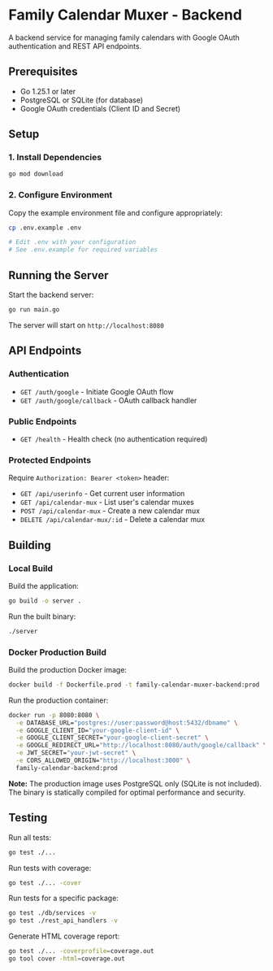 # Family Calendar Muxer - Backend

A backend service for managing family calendars with Google OAuth authentication and REST API endpoints.

## Prerequisites

- Go 1.25.1 or later
- PostgreSQL or SQLite (for database)
- Google OAuth credentials (Client ID and Secret)

## Setup

### 1. Install Dependencies

```bash
go mod download
```

### 2. Configure Environment

Copy the example environment file and configure appropriately:

```bash
cp .env.example .env

# Edit .env with your configuration
# See .env.example for required variables
```

## Running the Server

Start the backend server:

```bash
go run main.go
```

The server will start on `http://localhost:8080`

## API Endpoints

### Authentication
- `GET /auth/google` - Initiate Google OAuth flow
- `GET /auth/google/callback` - OAuth callback handler

### Public Endpoints
- `GET /health` - Health check (no authentication required)

### Protected Endpoints
Require `Authorization: Bearer <token>` header:
- `GET /api/userinfo` - Get current user information
- `GET /api/calendar-mux` - List user's calendar muxes
- `POST /api/calendar-mux` - Create a new calendar mux
- `DELETE /api/calendar-mux/:id` - Delete a calendar mux

## Building

### Local Build

Build the application:

```bash
go build -o server .
```

Run the built binary:

```bash
./server
```

### Docker Production Build

Build the production Docker image:

```bash
docker build -f Dockerfile.prod -t family-calendar-muxer-backend:prod .
```

Run the production container:

```bash
docker run -p 8080:8080 \
  -e DATABASE_URL="postgres://user:password@host:5432/dbname" \
  -e GOOGLE_CLIENT_ID="your-google-client-id" \
  -e GOOGLE_CLIENT_SECRET="your-google-client-secret" \
  -e GOOGLE_REDIRECT_URL="http://localhost:8080/auth/google/callback" \
  -e JWT_SECRET="your-jwt-secret" \
  -e CORS_ALLOWED_ORIGIN="http://localhost:3000" \
  family-calendar-backend:prod
```

**Note:** The production image uses PostgreSQL only (SQLite is not included). The binary is statically compiled for optimal performance and security.

## Testing

Run all tests:
```bash
go test ./...
```

Run tests with coverage:
```bash
go test ./... -cover
```

Run tests for a specific package:
```bash
go test ./db/services -v
go test ./rest_api_handlers -v
```

Generate HTML coverage report:
```bash
go test ./... -coverprofile=coverage.out
go tool cover -html=coverage.out
```
